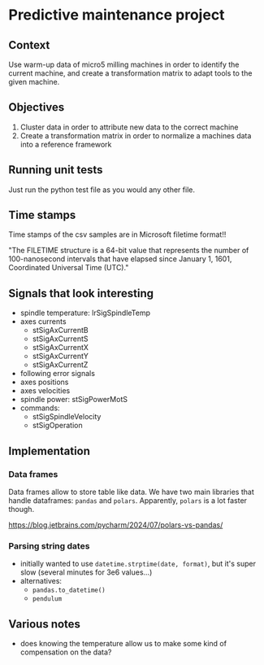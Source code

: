 # Predictive maintenance project

## Context

Use warm-up data of micro5 milling machines in order to identify the current machine, and create a transformation matrix to adapt tools to the given machine.

## Objectives

1. Cluster data in order to attribute new data to the correct machine
2. Create a transformation matrix in order to normalize a machines data into a reference framework

## Running unit tests

Just run the python test file as you would any other file.

## Time stamps

Time stamps of the csv samples are in Microsoft filetime format!!

"The FILETIME structure is a 64-bit value that represents the number of 100-nanosecond intervals that have elapsed since January 1, 1601, Coordinated Universal Time (UTC)."

## Signals that look interesting

- spindle temperature: lrSigSpindleTemp
- axes currents
  - stSigAxCurrentB
  - stSigAxCurrentS
  - stSigAxCurrentX
  - stSigAxCurrentY
  - stSigAxCurrentZ
- following error signals
- axes positions
- axes velocities
- spindle power: stSigPowerMotS
- commands:
  - stSigSpindleVelocity
  - stSigOperation

## Implementation

### Data frames

Data frames allow to store table like data. We have two main libraries that handle dataframes: `pandas` and `polars`. Apparently, `polars` is a lot faster though.

https://blog.jetbrains.com/pycharm/2024/07/polars-vs-pandas/

### Parsing string dates

- initially wanted to use `datetime.strptime(date, format)`, but it's super slow (several minutes for 3e6 values...)
- alternatives:
  - `pandas.to_datetime()`
  - `pendulum`

## Various notes

- does knowing the temperature allow us to make some kind of compensation on the data?
